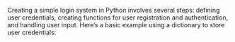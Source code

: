 Creating a simple login system in Python involves several steps: defining user credentials, creating functions for user registration and authentication, and handling user input. Here’s a basic example using a dictionary to store user credentials:
